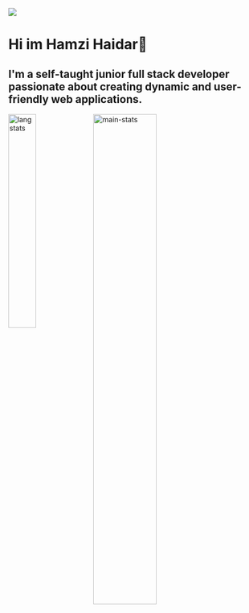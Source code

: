 ![](https://visitor-badge.laobi.icu/badge?page_id=hamzi-haidar)
# Hi im Hamzi Haidar👋
## I'm a self-taught junior full stack developer passionate about creating dynamic and user-friendly web applications.

<!--
- 🔭 I’m currently working on ...
- 🌱 I’m currently learning ...
- 👯 I’m looking to collaborate on ...
- 🤔 I’m looking for help with ...
- 💬 Ask me about ...
- 📫 How to reach me: ...
- 😄 Pronouns: ...
- ⚡ Fun fact: ...
-->
<img align="left" width="33%" alt="lang stats" src="https://github-readme-stats.vercel.app/api/top-langs/?username=hamzi-haidar&layout=compact&theme=tokyonight" />
<img align="left" width="50%"  alt="main-stats" src="https://github-readme-stats.vercel.app/api?username=hamzi-haidar&hide=stars,issues&show_icons=true&show=prs_merged_percentage&include_all_commits=true&theme=tokyonight" />
